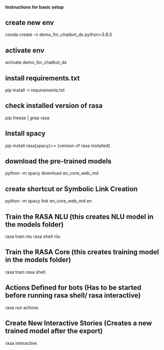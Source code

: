 #### Instructions for basic setup

## create new env 
conda create -n demo_for_chatbot_ds python=3.8.0

## activate env
activate demo_for_chatbot_ds

## install requirements.txt
pip install -r requirements.txt

## check installed version of rasa
pip freeze | grep rasa

## Install spacy 
pip install rasa[spacy]== {version of rasa installed} 

## download the pre-trained models
python -m spacy download en_core_web_md

## create shortcut or Symbolic Link Creation
python -m spacy link en_core_web_md en    


## Train the RASA NLU (this creates NLU model in the models folder)
rasa train nlu
rasa shell nlu

## Train the RASA Core (this creates training model in the models folder)
rasa train
rasa shell

## Actions Defined for bots (Has to be started before running rasa shell/ rasa interactive)
rasa run actions

## Create New Interactive Stories (Creates a new trained model after the export)
rasa interactive
